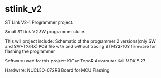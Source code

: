 # stlink_v2
ST Link V2-1 Programmer project.

Small STLink V2 SW programmer clone.

This will project include:
  Schematic of the programmer
  2 versions(only SW and SW+TX/RX) PCB file with and without tracing
  STM32F103 firmware for flashing the programmer

Software used for this project:
  KiCad
  TopoR Autorouter
  Keil MDK 5.27
 
 Hardware:
  NUCLEO-072RB Board for MCU Flashing
 
